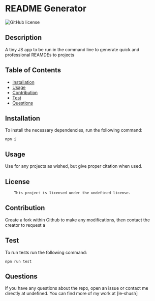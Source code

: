 
# README Generator 

![GitHub license](https://img.shields.io/badge/license-undefined-blue.svg)

## Description

A tiny JS app to be run in the command line to generate quick and professional REAMDEs to projects

## Table of Contents

* [Installation](#installation)
* [Usage](#usage)
* [Contribution](#contribution)
* [Test](#test)
* [Questions](#questions)

## Installation
To install the necessary dependencies, run the following command:
```
npm i
```

## Usage

Use for any projects as wished, but give proper citation when used.

## License
        This project is licensed under the undefined license.

## Contribution

Create a fork within Github to make any modifications, then contact the creator to request a    

## Test
To run tests run the following command:
```
npm run test
```

## Questions
If you have any questions about the repo, open an issue or contact me directly at undefined. You can find more of my work at [le-shush]

